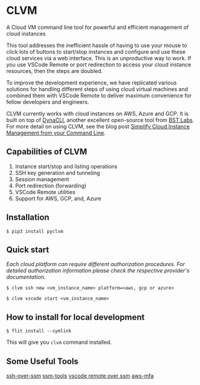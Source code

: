 # <b>CLVM</b>

A Cloud VM command line tool for powerful and efficient management of cloud instances

This tool addresses the inefficient hassle of having to use your mouse to click lots of buttons to start/stop instances and configure and use these cloud services via a web interface. This is an unproductive way to work. If you use VSCode Remote or port redirection to access your cloud instance resources, then the steps are doubled.

To improve the development experience, we have replicated various solutions for handling different steps of using cloud virtual machines and combined them with VSCode Remote to deliver maximum convenience for fellow developers and engineers.

CLVM currently works with cloud instances on AWS, Azure and GCP. It is built on top of [DynaCLI](https://github.com/BstLabs/py-dynacli), another excellent open-source tool from [BST Labs](https://github.com/BstLabs/). For more detail on using CLVM, see the blog post [Simplify Cloud Instance Management from your Command Line](https://medium.com/@orkhanshirin/simplify-cloud-instance-management-from-your-command-line-4b44a5b3949e).

## Capabilities of CLVM

1. Instance start/stop and listing operations
2. SSH key generation and tunneling
3. Session management
4. Port redirection (forwarding)
5. VSCode Remote utilities
6. Support for AWS, GCP, and, Azure

## Installation

`$ pip3 install pyclvm`

## Quick start

*Each cloud platform can require different authorization procedures. For detailed authorization information please check the respective provider's documentation.*

```console
$ clvm ssh new <vm_instance_name> platform=<aws, gcp or azure>
```
```console
$ clvm vscode start <vm_instance_name>
```

## How to install for local development

`$ flit install --symlink`

This will give you `clvm` command installed.

## Some Useful Tools

[ssh-over-ssm](https://github.com/elpy1/ssh-over-ssm)
[ssm-tools](https://github.com/mludvig/aws-ssm-tools)
[vscode remote over ssm](https://github.com/aws/aws-toolkit-vscode/issues/941)
[aws-mfa](https://github.com/broamski/aws-mfa)
